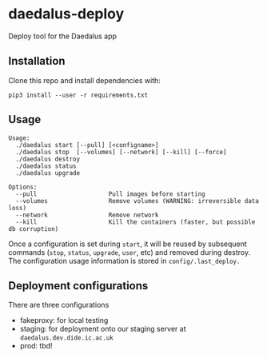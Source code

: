 # daedalus-deploy
Deploy tool for the Daedalus app

## Installation
Clone this repo and install dependencies with:
```
pip3 install --user -r requirements.txt
```

## Usage

```
Usage:
  ./daedalus start [--pull] [<configname>]
  ./daedalus stop  [--volumes] [--network] [--kill] [--force]
  ./daedalus destroy
  ./daedalus status
  ./daedalus upgrade

Options:
  --pull                    Pull images before starting
  --volumes                 Remove volumes (WARNING: irreversible data loss)
  --network                 Remove network
  --kill                    Kill the containers (faster, but possible db corruption)
```

Once a configuration is set during `start`, it will be reused by subsequent commands
(`stop`, `status`, `upgrade`, `user`, etc) and removed during destroy.
The configuration usage information is stored in `config/.last_deploy.`

## Deployment configurations
There are three configurations
- fakeproxy: for local testing
- staging: for deployment onto our staging server at `daedalus.dev.dide.ic.ac.uk`
- prod: tbd!